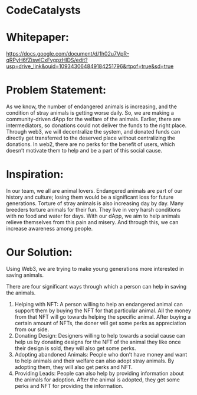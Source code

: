 # CodeCatalysts
# Whitepaper:
https://docs.google.com/document/d/1h02u7VpR-qRPyH6fZiswlCxFvgpzHlDS/edit?usp=drive_link&ouid=109343064849184251796&rtpof=true&sd=true
# Problem Statement:
As we know, the number of endangered animals is increasing, and the condition of stray animals is getting worse daily. So, we are making a community-driven dApp for the welfare of the animals. 
Earlier, there are intermediators, so donations could not deliver the funds to the right place. Through web3, we will decentralize the system, and donated funds can directly get transferred to the deserved place without centralizing the donations.
In web2, there are no perks for the benefit of users, which doesn’t motivate them to help and be a part of this social cause.

# Inspiration:
In our team, we all are animal lovers. Endangered animals are part of our history and culture; losing them would be a significant loss for future generations. Torture of stray animals is also increasing day by day. Many breeders torture animals for their fun. They live in very harsh conditions with no food and water for days. With our dApp, we aim to help animals relieve themselves from this pain and misery. And through this, we can increase awareness among people.

# Our Solution: 
Using Web3, we are trying to make young generations more interested in saving animals.

There are four significant ways through which a person can help in saving the animals.
1.	Helping with NFT: A person willing to help an endangered animal can support them by buying the NFT for that particular animal. All the money from that NFT will go towards helping the specific animal. After buying a certain amount of NFTs, the doner will get some perks as appreciation from our side.
2.	Donating Design: Designers willing to help towards a social cause can help us by donating designs for the NFT of the animal they like once their design is sold, they will also get some perks.
3.	Adopting abandoned Animals: People who don’t have money and want to help animals and their welfare can also adopt stray animals. By adopting them, they will also get perks and NFT.
4.	Providing Leads: People can also help by providing information about the animals for adoption. After the animal is adopted, they get some perks and NFT for providing the information.

